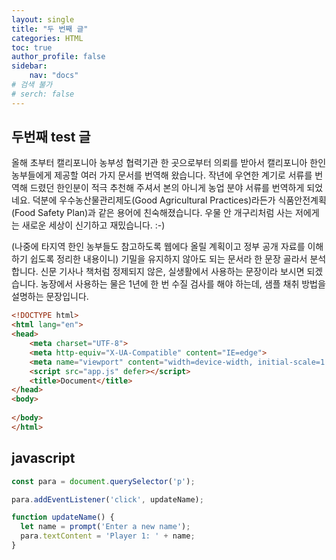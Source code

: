 ```yaml
---
layout: single
title: "두 번째 글"
categories: HTML
toc: true
author_profile: false
sidebar:
    nav: "docs"
# 검색 불가
# serch: false 
---
```


## 두번째 test 글

올해 초부터 캘리포니아 농부성 협력기관 한 곳으로부터 의뢰를 받아서 캘리포니아 한인 농부들에게 제공할 여러 가지 문서를 번역해 왔습니다. 작년에 우연한 계기로 서류를 번역해 드렸던 한인분이 적극 추천해 주셔서 본의 아니게 농업 분야 서류를 번역하게 되었네요. 덕분에 우수농산물관리제도(Good Agricultural Practices)라든가 식품안전계획(Food Safety Plan)과 같은 용어에 친숙해졌습니다. 우물 안 개구리처럼 사는 저에게는 새로운 세상이 신기하고 재밌습니다. :-)

(나중에 타지역 한인 농부들도 참고하도록 웹에다 올릴 계획이고 정부 공개 자료를 이해하기 쉽도록 정리한 내용이니) 기밀을 유지하지 않아도 되는 문서라 한 문장 골라서 분석합니다. 신문 기사나 책처럼 정제되지 않은, 실생활에서 사용하는 문장이라 보시면 되겠습니다. 농장에서 사용하는 물은 1년에 한 번 수질 검사를 해야 하는데, 샘플 채취 방법을 설명하는 문장입니다.





```html
<!DOCTYPE html>
<html lang="en">
<head>
    <meta charset="UTF-8">
    <meta http-equiv="X-UA-Compatible" content="IE=edge">
    <meta name="viewport" content="width=device-width, initial-scale=1.0">
    <script src="app.js" defer></script>
    <title>Document</title>
</head>
<body>
    
</body>
</html>
```

## javascript

```javascript
const para = document.querySelector('p');

para.addEventListener('click', updateName);

function updateName() {
  let name = prompt('Enter a new name');
  para.textContent = 'Player 1: ' + name;
}
```







